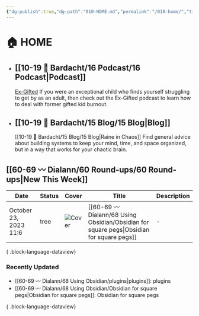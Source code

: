 ```yaml
---
{"dg-publish":true,"dg-path":"010-HOME.md","permalink":"/010-home/","title":"🏠 HOME","pinned":true,"contentClasses":"cards cards-1-1 dashboard","tags":["gardenEntry"],"noteIcon":"","created":"2021-10-13"}
---
```


# 🏠 HOME
- ## [[10-19 💢 Bardacht/16 Podcast/16 Podcast\|Podcast]]
  [Ex-Gifted](https://exgifted.com/)
  If you were an exceptional child who finds yourself struggling to get by as an adult, then check out the Ex-Gifted podcast to learn how to deal with former gifted kid burnout.

- ## [[10-19 💢 Bardacht/15 Blog/15 Blog\|Blog]]
  [[10-19 💢 Bardacht/15 Blog/15 Blog\|Raine in Chaos]]
  Find general advice about building systems to keep your mind, time, and space organized, but in a way that works for your chaotic brain.

## [[60-69 〰️ Dialann/60 Round-ups/60 Round-ups\|New This Week]]
| Date                  | Status | Cover      | Title                                                                                        | Description |
| --------------------- | ------ | ---------- | -------------------------------------------------------------------------------------------- | ----------- |
| October 23, 2023 11:6 | tree   | ![Cover]() | [[60-69 〰️ Dialann/68 Using Obsidian/Obsidian for square pegs\|Obsidian for square pegs]] | \-          |

{ .block-language-dataview}

### Recently Updated
- [[60-69 〰️ Dialann/68 Using Obsidian/plugins\|plugins]]: plugins
- [[60-69 〰️ Dialann/68 Using Obsidian/Obsidian for square pegs\|Obsidian for square pegs]]: Obsidian for square pegs

{ .block-language-dataview}





